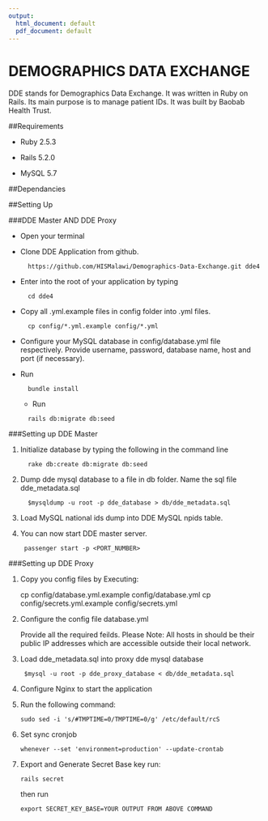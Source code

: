 ```yaml
---
output:
  html_document: default
  pdf_document: default
---
```

# DEMOGRAPHICS DATA EXCHANGE

DDE stands for Demographics Data Exchange. It was written in Ruby on Rails. Its main purpose is to manage patient IDs. 
It was built by Baobab Health Trust. 


##Requirements

* Ruby 2.5.3

* Rails 5.2.0

* MySQL 5.7

##Dependancies


##Setting Up

###DDE Master AND DDE Proxy

* Open your terminal

* Clone DDE Application from github.
  ```
    https://github.com/HISMalawi/Demographics-Data-Exchange.git dde4
  ```
  
* Enter into the root of your application by typing 
  ```
    cd dde4
  ```
  
* Copy all .yml.example files in config folder into .yml files.
  ```
    cp config/*.yml.example config/*.yml
  ```
  
* Configure your MySQL database in config/database.yml file respectively.
  Provide username, password, database name, host and port (if necessary).

* Run
  ```
    bundle install
  ```

  * Run
  ```
    rails db:migrate db:seed
  ```

###Setting up DDE Master

1. Initialize database by typing the following in the command line 
   ```
     rake db:create db:migrate db:seed
   ```
   
2. Dump dde mysql database to a file in db folder. Name the sql file dde_metadata.sql
   ```
     $mysqldump -u root -p dde_database > db/dde_metadata.sql
   ```

3. Load MySQL national ids dump into DDE MySQL npids table.

4. You can now start DDE master server.
   ```
    passenger start -p <PORT_NUMBER>
   ```

###Setting up DDE Proxy

1. Copy you config files by Executing:

    cp config/database.yml.example config/database.yml
    cp config/secrets.yml.example config/secrets.yml

2. Configure the config file database.yml
   
    Provide all the required feilds.
    Please Note: All hosts in should be their public IP addresses which are accessible outside their local network.

3. Load dde_metadata.sql into proxy dde mysql database
   ```
    $mysql -u root -p dde_proxy_database < db/dde_metadata.sql
   ```
   
5. Configure Nginx to start the application
  
7. Run the following command:
    ```
    sudo sed -i 's/#TMPTIME=0/TMPTIME=0/g' /etc/default/rcS

    ```
8. Set sync cronjob

    ```
    whenever --set 'environment=production' --update-crontab
    ```
9. Export and Generate Secret Base key run:

    ```
    rails secret

    ```

    then run

    ```
    export SECRET_KEY_BASE=YOUR OUTPUT FROM ABOVE COMMAND

    ```






